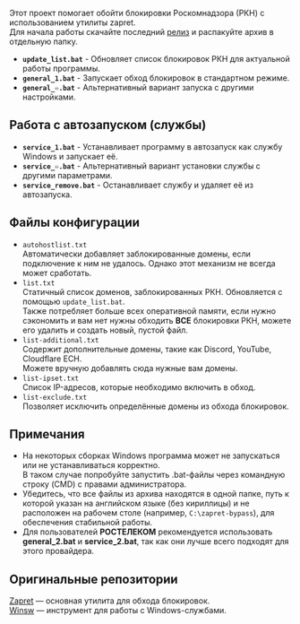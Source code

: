 Этот проект помогает обойти блокировки Роскомнадзора (РКН) с использованием утилиты zapret.  
Для начала работы скачайте последний [релиз](https://github.com/KOUISHOURAXIO/zapret/releases) и распакуйте архив в отдельную папку.
 - **`update_list.bat`** - Обновляет список блокировок РКН для актуальной работы программы.
 - **`general_1.bat`** - Запускает обход блокировок в стандартном режиме. 
 - **`general_♾️.bat`** - Альтернативный вариант запуска с другими настройками.
 ## Работа с автозапуском (службы)
 - **`service_1.bat`** - Устанавливает программу в автозапуск как службу Windows и запускает её.
 - **`service_♾️.bat`** - Альтернативный вариант установки службы с другими параметрами.
 - **`service_remove.bat`** - Останавливает службу и удаляет её из автозапуска.
 ## Файлы конфигурации
 - `autohostlist.txt`  
 Автоматически добавляет заблокированные домены, если подключение к ним не удалось. Однако этот механизм не всегда может сработать.
 - `list.txt`  
 Статичный список доменов, заблокированных РКН. Обновляется с помощью `update_list.bat`.  
 Также потребляет больше всех оперативной памяти, если нужно сэкономить и вам нет нужны обходить **ВСЕ** блокировки РКН, можете его удалить и создать новый, пустой файл.
 - `list-additional.txt`  
 Содержит дополнительные домены, такие как Discord, YouTube, Cloudflare ECH.  
 Можете вручную добавлять сюда нужные вам домены.
 - `list-ipset.txt`  
 Список IP-адресов, которые необходимо включить в обход.
 - `list-exclude.txt`  
 Позволяет исключить определённые домены из обхода блокировок.
 ## Примечания
 - На некоторых сборках Windows программа может не запускаться или не устанавливаться корректно.  
 В таком случае попробуйте запустить .bat-файлы через командную строку (CMD) с правами администратора.  
 - Убедитесь, что все файлы из архива находятся в одной папке, путь к которой указан на английском языке (без кириллицы) и не расположен на рабочем столе (например, `C:\zapret-bypass`), для обеспечения стабильной работы.  
 - Для пользователей **РОСТЕЛЕКОМ** рекомендуется использовать **general_2.bat** и **service_2.bat**, так как они лучше всего подходят для этого провайдера.
 ## Оригинальные репозитории
 [Zapret](https://github.com/bol-van/zapret) — основная утилита для обхода блокировок.  
 [Winsw](https://github.com/winsw/winsw) — инструмент для работы с Windows-службами.
